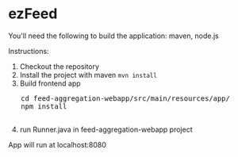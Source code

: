 # ezFeed
You'll need the following to build the application:
maven, node.js

Instructions:
  1. Checkout the repository
  2. Install the project with maven
  <code>mvn install</code>
  3. Build frontend app
  <pre>
   cd feed-aggregation-webapp/src/main/resources/app/
   npm install
  </pre>
  4. run Runner.java in feed-aggregation-webapp project
  
  
App will run at localhost:8080 

